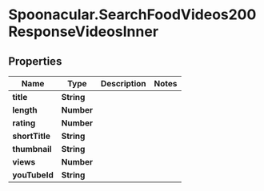 # Spoonacular.SearchFoodVideos200ResponseVideosInner

## Properties

Name | Type | Description | Notes
------------ | ------------- | ------------- | -------------
**title** | **String** |  | 
**length** | **Number** |  | 
**rating** | **Number** |  | 
**shortTitle** | **String** |  | 
**thumbnail** | **String** |  | 
**views** | **Number** |  | 
**youTubeId** | **String** |  | 


